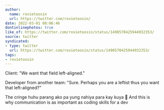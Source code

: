 ```yaml
---
author:
  name: rovietoosin
  url: https://twitter.com/rovietoosin/
date: 2022-03-01 08:06:46
dontinlinephotos: true
like_of: https://twitter.com/rovietoosin/status/1498570425944932353/
source: twitter
syndicated:
- type: twitter
  url: https://twitter.com/rovietoosin/status/1498570425944932353/
tags:
- rovietoosin
---
```


Client: "We want that field left-aligned."

Developer from another team: "Sure. Perhaps you are a leftist thus you want that left-aligned?"



The cringe huhu parang ako pa yung nahiya para kay kuya 🥲 And this is why communication is as important as coding skills for a dev